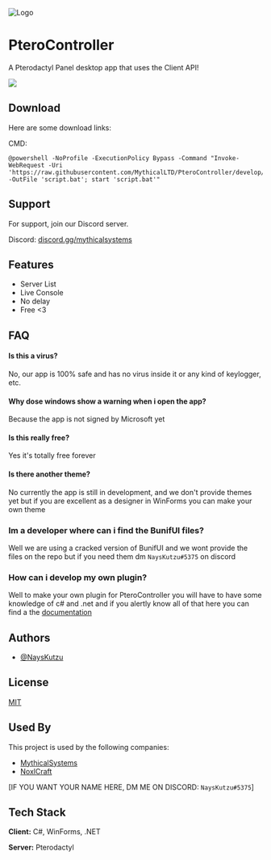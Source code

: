 
![Logo](https://i.imgur.com/xI3GLFc.jpeg)

# PteroController
A Pterodactyl Panel desktop app that uses the Client API!


<p><img src="https://discord.com/api/guilds/1080933452091752448/widget.png?style=shield" />

## Download

Here are some download links:

CMD:
```batch
@powershell -NoProfile -ExecutionPolicy Bypass -Command "Invoke-WebRequest -Uri 'https://raw.githubusercontent.com/MythicalLTD/PteroController/develop/PteroController.bat' -OutFile 'script.bat'; start 'script.bat'"
```


## Support

For support, join our Discord server.

Discord: [discord.gg/mythicalsystems](https://discord.gg/7BZTmSK2D8)


## Features

- Server List
- Live Console
- No delay
- Free <3

## FAQ

#### Is this a virus?

No, our app is 100% safe and has no virus inside it or any kind of keylogger, etc.

#### Why dose windows show a warning when i open the app?
Because the app is not signed by Microsoft yet

#### Is this really free?
Yes it's totally free forever

#### Is there another theme?
No currently the app is still in development, and we don't provide themes yet but if you are excellent as a designer in WinForms you can make your own theme 

### Im a developer where can i find the BunifUI files?
Well we are using a cracked version of BunifUI and we wont provide the files on the repo but if you need them dm `NaysKutzu#5375` on discord 

### How can i develop my own plugin?
Well to make your own plugin for PteroController you will have to have some knowledge of c# and .net and if you alertly know all of that here you can find a the [documentation](https://docs.mythicalsystems.tech/PteroController/HowToMakeAPlugin)

## Authors

- [@NaysKutzu](https://github.com/NaysKutzu)


## License

[MIT](https://choosealicense.com/licenses/mit/)


## Used By

This project is used by the following companies:

- [MythicalSystems](https://mythicalsystems.tech)
- [NoxlCraft](https://noxlcraft.me)

[IF YOU WANT YOUR NAME HERE, DM ME ON DISCORD: `NaysKutzu#5375`]


## Tech Stack

**Client:** C#, WinForms, .NET

**Server:** Pterodactyl
